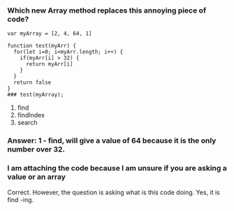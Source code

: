 ### Which new Array method replaces this annoying piece of code?

```
var myArray = [2, 4, 64, 1]

function test(myArr) {
  for(let i=0; i<myArr.length; i++) {
    if(myArr[i] > 32) {
      return myArr[i]
    }
  }
  return false
}
### test(myArray);
```

1. find
2. findIndex
3. search

### Answer: 1 - find, will give a value of 64 because it is the only number over 32.

### I am attaching the code because I am unsure if you are asking a value or an array


Correct. However, the question is asking what is this code doing. Yes, it is
find -ing. 